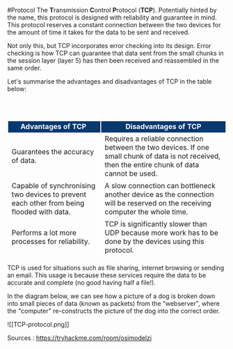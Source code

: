 #Protocol 
The **T**ransmission **C**ontrol **P**rotocol (**TCP**). Potentially hinted by the name, this protocol is designed with reliability and guarantee in mind. This protocol reserves a constant connection between the two devices for the amount of time it takes for the data to be sent and received.

Not only this, but TCP incorporates error checking into its design. Error checking is how TCP can guarantee that data sent from the small chunks in the session layer (layer 5) has then been received and reassembled in the same order.

Let's summarise the advantages and disadvantages of TCP in the table below:
<table>
    <tbody>
		<tr style="text-align:center;background-color:#063970;color:#ffffff;">
            <td style="border:2px solid #FFF"><b>Advantages of TCP&nbsp;<br></b></td>
            <td style="border:2px solid #FFF"><b><span>Disadvantages of TCP</span><br></b></td>
        </tr>
        <tr>
            <td style="border:2px solid #FFF"><span>Guarantees the accuracy of data.</span><br></td>
            <td style="border:2px solid #FFF"><span>Requires a reliable connection between the two devices. If one small chunk of data is not received, then the entire chunk of data cannot be used.</span><br></td>
        </tr>
        <tr>
            <td style="border:2px solid #FFF">Capable of synchronising two devices to prevent each other from being flooded with data.<br></td>
            <td style="border:2px solid #FFF">A slow connection can bottleneck another device as the connection will be reserved on the receiving computer the whole time.<br></td>
        </tr>
        <tr>
            <td style="border:2px solid #FFF">Performs a lot more processes for reliability.<br></td>
            <td style="border:2px solid #FFF"><span>TCP is significantly slower than UDP because more work has to be done by the devices using this protocol.</span><br></td>
        </tr>
    </tbody>
</table>
TCP is used for situations such as file sharing, internet browsing or sending an email. This usage is because these services require the data to be accurate and complete (no good having half a file!).

In the diagram below, we can see how a picture of a dog is broken down into small pieces of data (known as packets) from the "webserver", where the "computer" re-constructs the picture of the dog into the correct order.

![[TCP-protocol.png]]


Sources : https://tryhackme.com/room/osimodelzi

